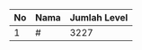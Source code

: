 | No | Nama            | Jumlah Level |
|----|-----------------|--------------|
| 1  | #    |    3227        |
